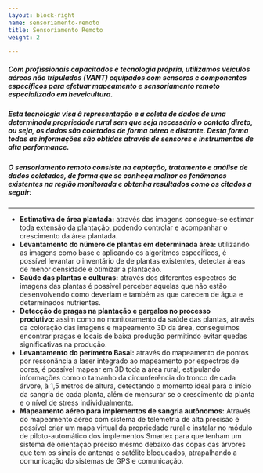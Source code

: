 ```yaml
---
layout: block-right
name: sensoriamento-remoto
title: Sensoriamento Remoto
weight: 2

---
```

##### Com profissionais capacitados e tecnologia própria, utilizamos veículos aéreos não tripulados (VANT) equipados com sensores e componentes específicos para efetuar mapeamento e sensoriamento remoto especializado em heveicultura.

##### Esta tecnologia visa à representação e a coleta de dados de uma determinada propriedade rural sem que seja necessário o contato direto, ou seja, os dados são coletados de forma aérea e distante. Desta forma todas as informações são obtidas através de sensores e instrumentos de alta performance.

##### O sensoriamento remoto consiste na captação, tratamento e análise de dados coletados, de forma que se conheça melhor os fenômenos existentes na região monitorada e obtenha resultados como os citados a seguir:

***

* **Estimativa de área plantada:** através das imagens consegue-se estimar toda extensão da plantação, podendo controlar e acompanhar o crescimento da área plantada.
* **Levantamento do número de plantas em determinada área:** utilizando as imagens como base e aplicando os algoritmos específicos, é possível levantar o inventário de de plantas existentes, detectar áreas de menor densidade e otimizar a plantação.
* **Saúde das plantas e culturas:** através dos diferentes espectros de imagens das plantas é possível perceber aquelas que não estão desenvolvendo como deveriam e também as que carecem de água e determinados nutrientes.
* **Detecção de pragas na plantação e gargalos no processo produtivo:** assim como no monitoramento da saúde das plantas, através da coloração das imagens e mapeamento 3D da área, conseguimos encontrar pragas e locais de baixa produção permitindo evitar quedas significativas na produção.
* **Levantamento do perímetro Basal:** através do mapeamento de pontos por ressonância a laser integrado ao mapeamento por espectros de cores, é possível mapear em 3D toda a área rural, estipulando informações como o tamanho da circunferência do tronco de cada árvore, à 1,5 metros de altura, detectando o momento ideal para o início da sangria de cada planta, além de mensurar se o crescimento da planta e o nível de stress individualmente.
* **Mapeamento aéreo para implementos de sangria autônomos:** Através do mapeamento aéreo com sistema de telemetria de alta precisão é possível criar um mapa virtual da propriedade rural e instalar no módulo de piloto-automático dos implementos Smartex para que tenham um sistema de orientação preciso mesmo debaixo das copas das árvores que tem os sinais de antenas e satélite bloqueados, atrapalhando a comunicação do sistemas de GPS e comunicação.
